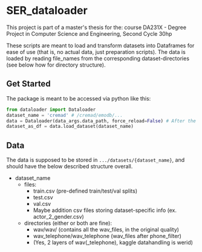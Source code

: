 # SER_dataloader
This project is part of a master's thesis for the: course DA231X - Degree Project in Computer Science and Engineering, Second Cycle 30hp

These scripts are meant to load and transform datasets into Dataframes for ease of use (that is, no actual data, just preparation scripts). The data is loaded by reading file_names from the corresponding dataset-directories (see below how for directory structure). 

## Get Started
The package is meant to be accessed via python like this:

```python
from dataloader import Dataloader
dataset_name = 'cremad' # /cremad/emodb/...
data = Dataloader(data_args.data_path, force_reload=False) # After the first instance of this command, the dataset is cached. force_reload=True for circumventing the caching
dataset_as_df = data.load_dataset(dataset_name)
```

## Data
The data is supposed to be stored in ```.../datasets/{dataset_name}```, and should have the below described structure overall. 
- dataset_name
    - files:
        - train.csv (pre-defined train/test/val splits)
        - test.csv
        - val.csv
        - Maybe addition csv files storing dataset-specific info (ex. actor_2_gender.csv) 
    - directories (either or both are fine):
        - wav/wav/ (contains all the wav_files, in the original quality)
        - wav_telephone/wav_telephone (wav_files after phone_filter)
        - (Yes, 2 layers of wav(_telephone), kaggle datahandling is werid)